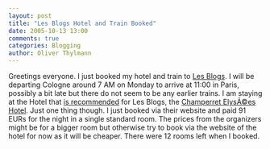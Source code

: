 ```yaml
---
layout: post
title: "Les Blogs Hotel and Train Booked"
date: 2005-10-13 13:00
comments: true
categories: Blogging
author: Oliver Thylmann
---
```



Greetings everyone. I just booked my hotel and train to [Les Blogs](http://lesblogs.typepad.com/). I will be departing Cologne around 7 AM on Monday to arrive at 11:00 in Paris, possibly a bit late but there do not seem to be any earlier trains. I am staying at the Hotel that [is recommended](http://lesblogs.typepad.com/blog/2005/10/hotel_recommend.html) for Les Blogs, the [Champerret ElysÃ©es Hotel](http://champerret-elysees.com/). Just one thing though. I just booked via their website and paid 91 EURs for the night in a single standard room. The prices from the organizers might be for a bigger room but otherwise try to book via the website of the hotel for now as it will be cheaper. There were 12 rooms left when I booked.


